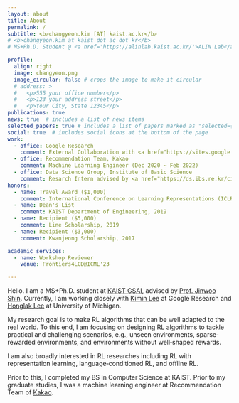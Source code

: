 ```yaml
---
layout: about
title: About
permalink: /
subtitle: <b>changyeon.kim [AT] kaist.ac.kr</b>
# <b>changyeon.kim at kaist dot ac dot kr</b>
# MS+Ph.D. Student @ <a href='https://alinlab.kaist.ac.kr/'>ALIN Lab</a>, <a href="https://kaist.ac.kr">KAIST</a>.

profile:
  align: right
  image: changyeon.png
  image_circular: false # crops the image to make it circular
  # address: >
  #   <p>555 your office number</p>
  #   <p>123 your address street</p>
  #   <p>Your City, State 12345</p>
publications: true
news: true  # includes a list of news items
selected_papers: true # includes a list of papers marked as "selected={true}"
social: true  # includes social icons at the bottom of the page
work:
  - office: Google Research
    comment: External Collaboration with <a href="https://sites.google.com/view/kiminlee">Dr. Kimin Lee</a> (Mar 2022 - Present)
  - office: Recommendation Team, Kakao
    comment: Machine Learning Engineer (Dec 2020 ~ Feb 2022)
  - office: Data Science Group, Institute of Basic Science
    comment: Resarch Intern advised by <a href="https://ds.ibs.re.kr/ci/">Prof. Meeyoung Cha</a> (Jul 2019 - Nov 2020) 
honors:
  - name: Travel Award ($1,000)
    comment: International Conference on Learning Representations (ICLR), 2023
  - name: Dean's List
    comment: KAIST Department of Engineering, 2019
  - name: Recipient ($5,000)
    comment: Line Scholarship, 2019
  - name: Recipient ($3,000)
    comment: Kwanjeong Scholarship, 2017

academic_services:
  - name: Workshop Reviewer
    venue: Frontiers4LCD@ICML'23

---
```


Hello. I am a MS+Ph.D. student at <a href="https://gsai.kaist.ac.kr/">KAIST GSAI</a>, advised by <a href="https://alinlab.kaist.ac.kr/shin.html">Prof. Jinwoo Shin</a>. Currently, I am working closely with <a href="https://sites.google.com/view/kiminlee">Kimin Lee</a> at Google Research and <a href="https://web.eecs.umich.edu/~honglak/">Honglak Lee</a> at University of Michigan.

My research goal is to make RL algorithms that can be well adapted to the real world. To this end, I am focusing on designing RL algorithms to tackle practical and challenging scenarios, e.g., unseen environments, sparse‐rewarded environments, and environments without well‐shaped rewards. 

I am also broadly interested in RL researches including RL with representation learning, language‐conditioned RL, and offline RL.

Prior to this, I completed my BS in Computer Science at KAIST. Prior to my graduate studies, I was a machine learning engineer at Recommendation Team of <a href="https://kakaocorp.com">Kakao</a>.
